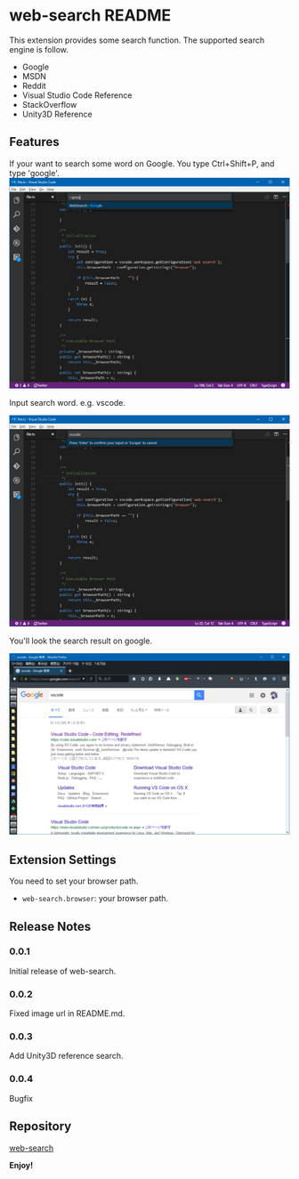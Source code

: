 # web-search README
This extension provides some search function.
The supported search engine is follow.
 - Google
 - MSDN
 - Reddit
 - Visual Studio Code Reference
 - StackOverflow
 - Unity3D Reference

## Features
If your want to search some word on Google.
You type Ctrl+Shift+P, and type 'google'.
![](https://raw.githubusercontent.com/thayamizu/web-search/master/img/image1.png)

Input search word. e.g. vscode.

![](https://raw.githubusercontent.com/thayamizu/web-search/master/img/image2.png)

You'll look the search result on google.

![](https://raw.githubusercontent.com/thayamizu/web-search/master/img/image3.png)

## Extension Settings
You need to set your browser path.

* `web-search.browser`: your browser path.

## Release Notes

### 0.0.1

Initial release of web-search.

### 0.0.2

Fixed image url in README.md.

### 0.0.3

Add Unity3D reference search.

### 0.0.4

Bugfix

## Repository
[web-search](https://github.com/thayamizu/web-search.git)

**Enjoy!**